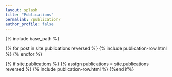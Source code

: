 ```yaml
---
layout: splash
title: "Publications"
permalink: /publication/
author_profile: false
---
```


{% include base_path %}

{% for post in site.publications reversed %}
  {% include publication-row.html %}
{% endfor %}

{% if site.publications %}
  {% assign publications = site.publications reversed %}
  {% include publication-row.html %}
{%end if%}
